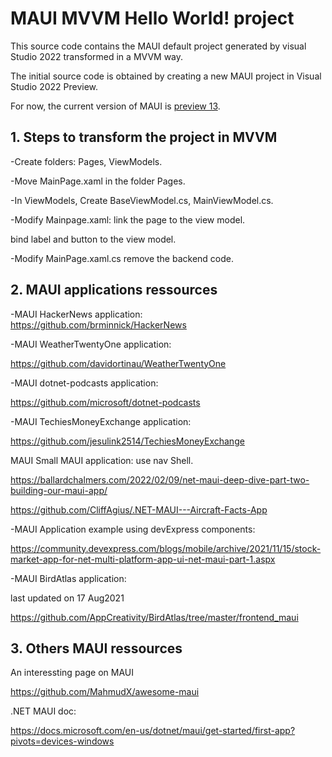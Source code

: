 # MAUI MVVM Hello World! project
This source code contains the MAUI default project generated by visual Studio 2022 transformed in a MVVM way.

The initial source code is obtained by creating a new MAUI project in Visual Studio 2022 Preview.

For now, the current version of MAUI is [preview 13](https://devblogs.microsoft.com/dotnet/announcing-net-maui-preview-13/). 

## 1. Steps to transform the project in MVVM

-Create folders: Pages, ViewModels.

-Move MainPage.xaml in the folder Pages.

-In ViewModels, Create BaseViewModel.cs, MainViewModel.cs.

-Modify Mainpage.xaml:
link the page to the view model.

bind label and button to the view model.

-Modify MainPage.xaml.cs
remove the backend code.


## 2. MAUI applications ressources

-MAUI HackerNews application:<br>
https://github.com/brminnick/HackerNews

-MAUI WeatherTwentyOne application:

https://github.com/davidortinau/WeatherTwentyOne

-MAUI dotnet-podcasts application:

https://github.com/microsoft/dotnet-podcasts

-MAUI TechiesMoneyExchange application:

https://github.com/jesulink2514/TechiesMoneyExchange

MAUI Small MAUI application:
use nav Shell.

https://ballardchalmers.com/2022/02/09/net-maui-deep-dive-part-two-building-our-maui-app/

https://github.com/CliffAgius/.NET-MAUI---Aircraft-Facts-App

-MAUI Application example using devExpress components:

https://community.devexpress.com/blogs/mobile/archive/2021/11/15/stock-market-app-for-net-multi-platform-app-ui-net-maui-part-1.aspx

-MAUI BirdAtlas application:

last updated on 17 Aug2021

https://github.com/AppCreativity/BirdAtlas/tree/master/frontend_maui

## 3. Others MAUI ressources

An interessting page on MAUI

https://github.com/MahmudX/awesome-maui

.NET MAUI doc:

https://docs.microsoft.com/en-us/dotnet/maui/get-started/first-app?pivots=devices-windows
